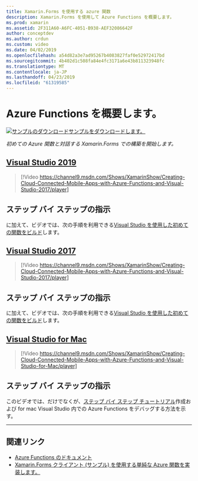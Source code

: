 ```yaml
---
title: Xamarin.Forms を使用する azure 関数
description: Xamarin.Forms を使用して Azure Functions を概要します。
ms.prod: xamarin
ms.assetid: 2F311A60-A6FC-4051-B938-AEF32086642F
author: conceptdev
ms.author: crdun
ms.custom: video
ms.date: 04/02/2019
ms.openlocfilehash: a54d82a3e7ad95267b4083827faf0e52972417bd
ms.sourcegitcommit: 4b402d1c508fa84e4fc3171a6e43b811323948fc
ms.translationtype: MT
ms.contentlocale: ja-JP
ms.lasthandoff: 04/23/2019
ms.locfileid: "61319585"
---
```

# <a name="get-started-with-azure-functions"></a>Azure Functions を概要します。

[![サンプルのダウンロード](~/media/shared/download.png)サンプルをダウンロードします。](https://azure.microsoft.com/resources/samples/functions-xamarin-getting-started/)

_初めての Azure 関数と対話する Xamarin.Forms での構築を開始します。_

## <a name="visual-studio-2019tabwindows"></a>[Visual Studio 2019](#tab/windows)

> [!Video https://channel9.msdn.com/Shows/XamarinShow/Creating-Cloud-Connected-Mobile-Apps-with-Azure-Functions-and-Visual-Studio-2017/player]

## <a name="step-by-step-instructions"></a>ステップ バイ ステップの指示

に加えて、ビデオでは、次の手順を利用できる[Visual Studio を使用した初めての関数をビルド](https://docs.microsoft.com/azure/azure-functions/functions-create-your-first-function-visual-studio)します。

## <a name="visual-studio-2017tabwin-vs2017"></a>[Visual Studio 2017](#tab/win-vs2017)

> [!Video https://channel9.msdn.com/Shows/XamarinShow/Creating-Cloud-Connected-Mobile-Apps-with-Azure-Functions-and-Visual-Studio-2017/player]

## <a name="step-by-step-instructions"></a>ステップ バイ ステップの指示

に加えて、ビデオでは、次の手順を利用できる[Visual Studio を使用した初めての関数をビルド](https://docs.microsoft.com/azure/azure-functions/functions-create-your-first-function-visual-studio)します。

## <a name="visual-studio-for-mactabmacos"></a>[Visual Studio for Mac](#tab/macos)

> [!Video https://channel9.msdn.com/Shows/XamarinShow/Creating-Cloud-Connected-Mobile-Apps-with-Azure-Functions-and-Visual-Studio-for-Mac/player]

## <a name="step-by-step-instructions"></a>ステップ バイ ステップの指示

このビデオでは、だけでなくが、[ステップ バイ ステップ チュートリアル](https://docs.microsoft.com/visualstudio/mac/azure-functions-lab)作成および for mac Visual Studio 内での Azure Functions をデバッグする方法を示す。

-----

## <a name="related-links"></a>関連リンク

- [Azure Functions のドキュメント](https://docs.microsoft.com/azure/azure-functions/)
- [Xamarin.Forms クライアント (サンプル) を使用する単純な Azure 関数を実装します。](https://azure.microsoft.com/resources/samples/functions-xamarin-getting-started/)
